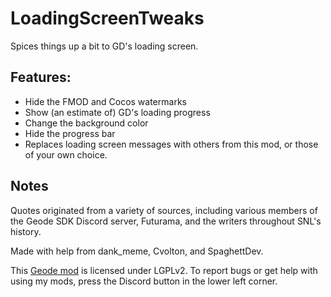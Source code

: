 # LoadingScreenTweaks
Spices things up a bit to GD's loading screen.

## Features:
* Hide the FMOD and Cocos watermarks
* Show (an estimate of) GD's loading progress
* Change the background color
* Hide the progress bar
* Replaces loading screen messages with others from this mod, or those of your own choice.

## Notes
Quotes originated from a variety of sources, including various members of the Geode SDK Discord server, Futurama, and the writers throughout SNL's history.

Made with help from dank_meme, Cvolton, and SpaghettDev.

This [Geode mod](https://geode-sdk.org) is licensed under LGPLv2. To report bugs or get help with using my mods, press the Discord button in the lower left corner.
